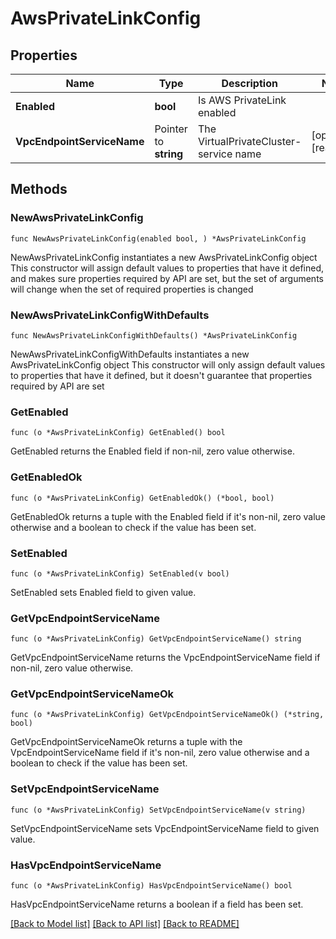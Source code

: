 # AwsPrivateLinkConfig

## Properties

Name | Type | Description | Notes
------------ | ------------- | ------------- | -------------
**Enabled** | **bool** | Is AWS PrivateLink enabled | 
**VpcEndpointServiceName** | Pointer to **string** | The VirtualPrivateCluster-service name | [optional] [readonly] 

## Methods

### NewAwsPrivateLinkConfig

`func NewAwsPrivateLinkConfig(enabled bool, ) *AwsPrivateLinkConfig`

NewAwsPrivateLinkConfig instantiates a new AwsPrivateLinkConfig object
This constructor will assign default values to properties that have it defined,
and makes sure properties required by API are set, but the set of arguments
will change when the set of required properties is changed

### NewAwsPrivateLinkConfigWithDefaults

`func NewAwsPrivateLinkConfigWithDefaults() *AwsPrivateLinkConfig`

NewAwsPrivateLinkConfigWithDefaults instantiates a new AwsPrivateLinkConfig object
This constructor will only assign default values to properties that have it defined,
but it doesn't guarantee that properties required by API are set

### GetEnabled

`func (o *AwsPrivateLinkConfig) GetEnabled() bool`

GetEnabled returns the Enabled field if non-nil, zero value otherwise.

### GetEnabledOk

`func (o *AwsPrivateLinkConfig) GetEnabledOk() (*bool, bool)`

GetEnabledOk returns a tuple with the Enabled field if it's non-nil, zero value otherwise
and a boolean to check if the value has been set.

### SetEnabled

`func (o *AwsPrivateLinkConfig) SetEnabled(v bool)`

SetEnabled sets Enabled field to given value.


### GetVpcEndpointServiceName

`func (o *AwsPrivateLinkConfig) GetVpcEndpointServiceName() string`

GetVpcEndpointServiceName returns the VpcEndpointServiceName field if non-nil, zero value otherwise.

### GetVpcEndpointServiceNameOk

`func (o *AwsPrivateLinkConfig) GetVpcEndpointServiceNameOk() (*string, bool)`

GetVpcEndpointServiceNameOk returns a tuple with the VpcEndpointServiceName field if it's non-nil, zero value otherwise
and a boolean to check if the value has been set.

### SetVpcEndpointServiceName

`func (o *AwsPrivateLinkConfig) SetVpcEndpointServiceName(v string)`

SetVpcEndpointServiceName sets VpcEndpointServiceName field to given value.

### HasVpcEndpointServiceName

`func (o *AwsPrivateLinkConfig) HasVpcEndpointServiceName() bool`

HasVpcEndpointServiceName returns a boolean if a field has been set.


[[Back to Model list]](../README.md#documentation-for-models) [[Back to API list]](../README.md#documentation-for-api-endpoints) [[Back to README]](../README.md)


